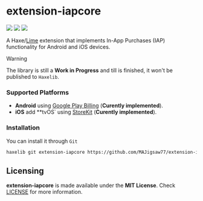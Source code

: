 # extension-iapcore

![](https://img.shields.io/github/repo-size/MAJigsaw77/extension-iapcore) ![](https://badgen.net/github/open-issues/MAJigsaw77/extension-iapcore) ![](https://badgen.net/badge/license/MIT/green)

A Haxe/[Lime](https://lime.openfl.org) extension that implements In-App Purchases (IAP) functionality for Android and iOS devices.

> [!WARNING]
> The library is still a **Work in Progress** and till is finished, it won't be published to `Haxelib`.

### Supported Platforms

- **Android** using [Google Play Billing](https://developer.android.com/distribute/play-billing) (**Curently implemented**).
- **iOS** add **tvOS` using [StoreKit](https://developer.apple.com/documentation/storekit?language=objc) (**Curently implemented**).

### Installation

You can install it through `Git`

```bash
haxelib git extension-iapcore https://github.com/MAJigsaw77/extension-iapcore.git
```

## Licensing

**extension-iapcore** is made available under the **MIT License**. Check [LICENSE](./LICENSE) for more information.
